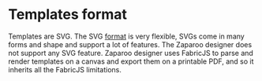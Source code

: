 # Templates format

Templates are SVG.
The SVG [format](https://www.w3.org/TR/SVG11/) is very flexible, SVGs come in many forms and shape and support a lot of features.
The Zaparoo designer does not support any SVG feature. Zaparoo designer uses FabricJS to parse and render templates on a canvas and export them on a printable PDF, and so it inherits all the FabricJS limitations.
